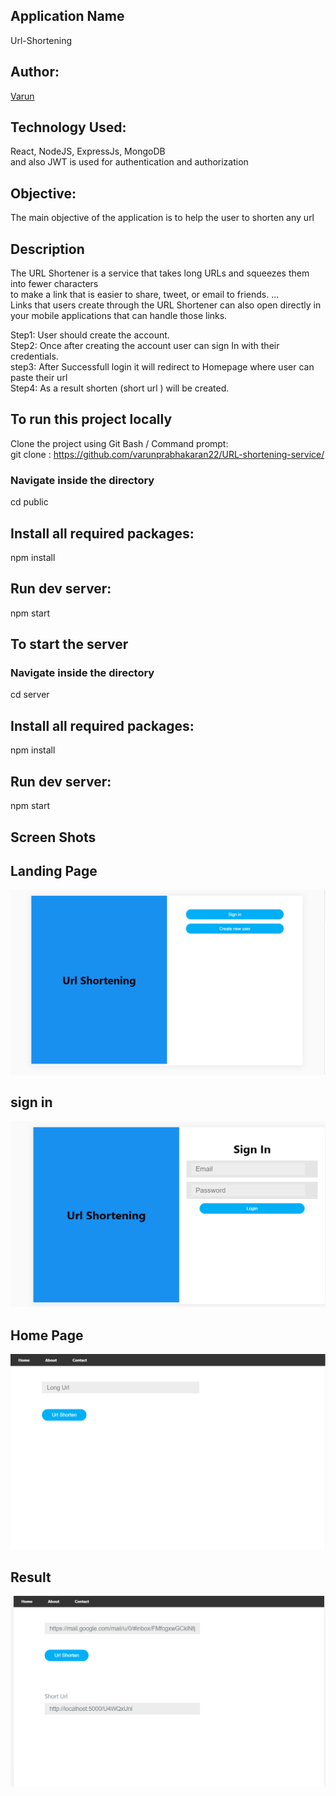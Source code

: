## Application Name
Url-Shortening

## Author:
[Varun](https://github.com/varunprabhakaran22)

## Technology Used:
React, NodeJS, ExpressJs, MongoDB <br/>
and also JWT is used for authentication and authorization

## Objective:
The main objective of the application is to help the user to shorten any url

## Description
 <p>The URL Shortener is a service that takes long URLs and squeezes them into fewer characters  <br/>
  to make a link that is easier to share, tweet, or email to friends. ... <br/>
  Links that users create through the URL Shortener can also open directly in your mobile applications that can handle those links.<br/>
  
Step1: User should create the account.<br/>
Step2: Once after creating the account user can sign In with their credentials.<br/>
step3: After Successfull login it will redirect to Homepage where user can paste their url <br/>
Step4: As a result shorten (short url ) will be created.<br/>


## To run this project locally
Clone the project using Git Bash / Command prompt: <br/>
git clone : https://github.com/varunprabhakaran22/URL-shortening-service/ <br/>

### Navigate inside the directory
cd public
## Install all required packages:
npm install
## Run dev server:
npm start

## To start the server
### Navigate inside the directory
cd server
## Install all required packages:
npm install
## Run dev server:
npm start
  
## Screen Shots

## Landing Page
![Landing Page](public/public/screenshot/landingpage.png)

## sign in
![sign in ](public/public/screenshot/signin.png)

## Home Page
![homepage](public/public/screenshot/homepage.png)

## Result
![Result](public/public/screenshot/result.png)

